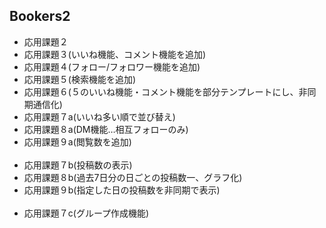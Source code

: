 <h2>Bookers2</h2>

<ul>
  <li>応用課題２</li>
  <li>応用課題３(いいね機能、コメント機能を追加)</li>
  <li>応用課題４(フォロー/フォロワー機能を追加)</li>
  <li>応用課題５(検索機能を追加)</li>
  <li>応用課題６(５のいいね機能・コメント機能を部分テンプレートにし、非同期通信化)</li>
  <li>応用課題７a(いいね多い順で並び替え)</li>
  <li>応用課題８a(DM機能…相互フォローのみ)</li>
  <li>応用課題９a(閲覧数を追加)</li><br/>

  <li>応用課題７b(投稿数の表示)</li>
  <li>応用課題８b(過去7日分の日ごとの投稿数一、グラフ化)</li>
  <li>応用課題９b(指定した日の投稿数を非同期で表示)</li><br/>

  <li>応用課題７c(グループ作成機能)</li>
</ul>